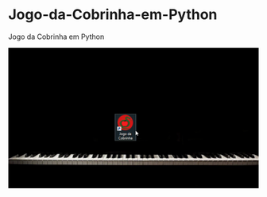 # Jogo-da-Cobrinha-em-Python
Jogo da Cobrinha em Python

![Demonstração](https://github.com/MrIago/Jogo-da-Cobrinha-em-Python/blob/main/demonstra%C3%A7%C3%A3o.gif)
